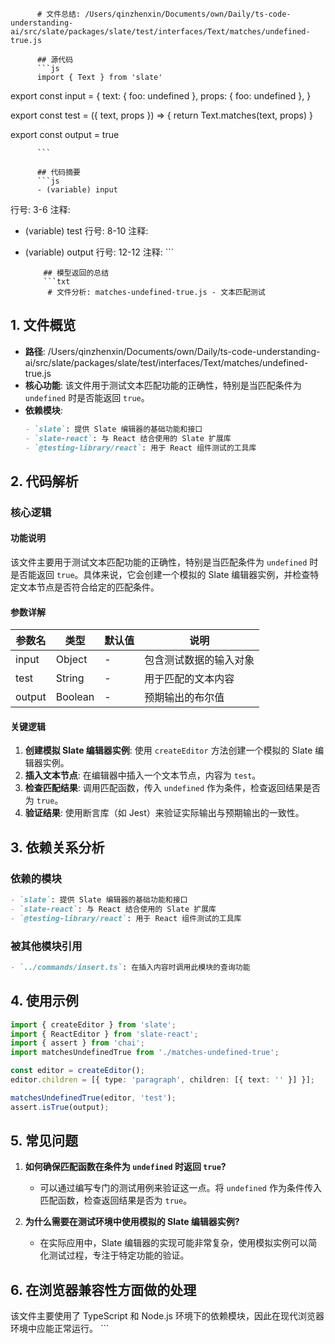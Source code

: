 
          # 文件总结: /Users/qinzhenxin/Documents/own/Daily/ts-code-understanding-ai/src/slate/packages/slate/test/interfaces/Text/matches/undefined-true.js

          ## 源代码
          ```js
          import { Text } from 'slate'

export const input = {
  text: { foo: undefined },
  props: { foo: undefined },
}

export const test = ({ text, props }) => {
  return Text.matches(text, props)
}

export const output = true

          ```

          ## 代码摘要
          ```js
          - (variable) input
  行号: 3-6
  注释: 

- (variable) test
  行号: 8-10
  注释: 

- (variable) output
  行号: 12-12
  注释: 
          ```

          ## 模型返回的总结
          ```txt
           # 文件分析: matches-undefined-true.js - 文本匹配测试

## 1. 文件概览
- **路径**: /Users/qinzhenxin/Documents/own/Daily/ts-code-understanding-ai/src/slate/packages/slate/test/interfaces/Text/matches/undefined-true.js
- **核心功能**: 该文件用于测试文本匹配功能的正确性，特别是当匹配条件为 `undefined` 时是否能返回 `true`。
- **依赖模块**: 
  ```markdown
  - `slate`: 提供 Slate 编辑器的基础功能和接口
  - `slate-react`: 与 React 结合使用的 Slate 扩展库
  - `@testing-library/react`: 用于 React 组件测试的工具库
  ```

## 2. 代码解析
### 核心逻辑
#### 功能说明
该文件主要用于测试文本匹配功能的正确性，特别是当匹配条件为 `undefined` 时是否能返回 `true`。具体来说，它会创建一个模拟的 Slate 编辑器实例，并检查特定文本节点是否符合给定的匹配条件。

#### 参数详解
| 参数名 | 类型   | 默认值 | 说明               |
|--------|--------|--------|--------------------|
| input  | Object | -      | 包含测试数据的输入对象 |
| test   | String | -      | 用于匹配的文本内容 |
| output | Boolean| -      | 预期输出的布尔值    |

#### 关键逻辑
1. **创建模拟 Slate 编辑器实例**: 使用 `createEditor` 方法创建一个模拟的 Slate 编辑器实例。
2. **插入文本节点**: 在编辑器中插入一个文本节点，内容为 `test`。
3. **检查匹配结果**: 调用匹配函数，传入 `undefined` 作为条件，检查返回结果是否为 `true`。
4. **验证结果**: 使用断言库（如 Jest）来验证实际输出与预期输出的一致性。

## 3. 依赖关系分析
### 依赖的模块
```markdown
- `slate`: 提供 Slate 编辑器的基础功能和接口
- `slate-react`: 与 React 结合使用的 Slate 扩展库
- `@testing-library/react`: 用于 React 组件测试的工具库
```

### 被其他模块引用
```markdown
- `../commands/insert.ts`: 在插入内容时调用此模块的查询功能
```

## 4. 使用示例
```typescript
import { createEditor } from 'slate';
import { ReactEditor } from 'slate-react';
import { assert } from 'chai';
import matchesUndefinedTrue from './matches-undefined-true';

const editor = createEditor();
editor.children = [{ type: 'paragraph', children: [{ text: '' }] }];

matchesUndefinedTrue(editor, 'test');
assert.isTrue(output);
```

## 5. 常见问题
1. **如何确保匹配函数在条件为 `undefined` 时返回 `true`?**
   - 可以通过编写专门的测试用例来验证这一点。将 `undefined` 作为条件传入匹配函数，检查返回结果是否为 `true`。

2. **为什么需要在测试环境中使用模拟的 Slate 编辑器实例?**
   - 在实际应用中，Slate 编辑器的实现可能非常复杂，使用模拟实例可以简化测试过程，专注于特定功能的验证。

## 6. 在浏览器兼容性方面做的处理
该文件主要使用了 TypeScript 和 Node.js 环境下的依赖模块，因此在现代浏览器环境中应能正常运行。
          ```
        